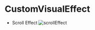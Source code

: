 # CustomVisualEffect

* Scroll Effect
![scrollEffect](https://github.com/GaneshRajuGalla/CustomVisualEffect/assets/61533653/5694060d-b24f-4c2a-98df-a2c463d48615)
